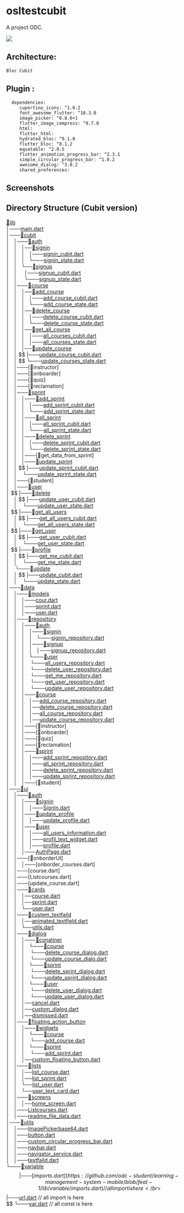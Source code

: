 # osltestcubit

A project ODC.
<p align="start">
<img src="https://img.shields.io/github/last-commit/odc-student/learning-management-system-mobile/feat-1?label=Last%20commit">
</p>


## Architecture:

    Bloc Cubit


## Plugin :

      dependencies:
         cupertino_icons: ^1.0.2
         font_awesome_flutter: ^10.3.0
         image_picker: ^0.8.6+1
         flutter_image_compress: ^0.7.0
         html:
         flutter_html:
         hydrated_bloc: ^9.1.0
         flutter_bloc: ^8.1.2
         equatable: ^2.0.5
         flutter_animation_progress_bar: ^2.3.1
         simple_circular_progress_bar: ^1.0.2
         awesome_dialog: ^3.0.2
         shared_preferences:


## Screenshots


## Directory Structure (Cubit version)

[📂lib](https://github.com/odc-student/learning-management-system-mobile/tree/feat-1/lib)   </br>
│───[main.dart](https://github.com/odc-student/learning-management-system-mobile/tree/feat-1/lib/main.dart)     </br>
│───[📂cubit](https://github.com/odc-student/learning-management-system-mobile/tree/feat-1/lib/cubit)     </br>
│ $~$  │───[📂auth](https://github.com/odc-student/learning-management-system-mobile/tree/feat-1/lib/cubit/auth)   </br>
│ $~$  │ $~$  │──[📂signin](https://github.com/odc-student/learning-management-system-mobile/tree/feat-1/lib/cubit/auth/signin)   </br>
│ $~$  │ $~$  │ $~$  │───[signin_cubit.dart](https://github.com/odc-student/learning-management-system-mobile/tree/feat-1/lib/cubit/auth/signin/signin_cubit.dart)   </br>
│ $~$  │ $~$  │ $~$  └───[signin_state.dart](https://github.com/odc-student/learning-management-system-mobile/tree/feat-1/lib/cubit/auth/signin/signin_state.dart)   </br>
│ $~$  │ $~$  └──[📂signup](https://github.com/odc-student/learning-management-system-mobile/tree/feat-1/lib/cubit/auth/signup)   </br>
│ $~$  │ $~$  $~$   │───[signup_cubit.dart](https://github.com/odc-student/learning-management-system-mobile/tree/feat-1/lib/cubit/auth/signup/signup_cubit.dart)   </br>
│ $~$  │ $~$  $~$   └───[signup_state.dart](https://github.com/odc-student/learning-management-system-mobile/tree/feat-1/lib/cubit/auth/signup/signup_state.dart)   </br>
│ $~$  │───[📂course](https://github.com/odc-student/learning-management-system-mobile/tree/feat-1/lib/cubit/course)   </br>
│ $~$  │ $~$  │──[📂add_course](https://github.com/odc-student/learning-management-system-mobile/tree/feat-1/lib/cubit/course/add_course)   </br>
│ $~$  │ $~$  │ $~$  │───[add_course_cubit.dart](https://github.com/odc-student/learning-management-system-mobile/tree/feat-1/lib/cubit/course/add_course/add_course_cubit.dart)   </br>
│ $~$  │ $~$  │ $~$  └───[add_course_state.dart](https://github.com/odc-student/learning-management-system-mobile/tree/feat-1/lib/cubit/course/add_course/add_course_state.dart)   </br>
│ $~$  │ $~$  │──[📂delete_course](https://github.com/odc-student/learning-management-system-mobile/tree/feat-1/lib/cubit/course/delete_course)   </br>
│ $~$  │ $~$  │ $~$  │───[delete_course_cubit.dart](https://github.com/odc-student/learning-management-system-mobile/tree/feat-1/lib/cubit/course/delete_course/delete_course_cubit.dart)   </br>
│ $~$  │ $~$  │ $~$  └───[delete_course_state.dart](https://github.com/odc-student/learning-management-system-mobile/tree/feat-1/lib/cubit/course/delete_course/delete_course_state.dart)   </br>
│ $~$  │ $~$  │──[📂get_all_course](https://github.com/odc-student/learning-management-system-mobile/tree/feat-1/lib/cubit/course/get_all_course)   </br>
│ $~$  │ $~$  │ $~$  │───[all_courses_cubit.dart](https://github.com/odc-student/learning-management-system-mobile/tree/feat-1/lib/cubit/course/get_all_course/get_all_courses_cubit.dart)   </br>
│ $~$  │ $~$  │ $~$  │───[all_courses_state.dart](https://github.com/odc-student/learning-management-system-mobile/tree/feat-1/lib/cubit/course/get_all_course/get_all_courses_state.dart)   </br>
│ $~$  │ $~$  │──[📂update_course](https://github.com/odc-student/learning-management-system-mobile/tree/feat-1/lib/cubit/course/update_course)   </br>
│ $~$  │    $$  |───[update_course_cubit.dart](https://github.com/odc-student/learning-management-system-mobile/tree/feat-1/lib/cubit/course/update_course/update_course_cubit.dart)   </br>
│ $~$  │    $$  └───[update_courses_state.dart](https://github.com/odc-student/learning-management-system-mobile/tree/feat-1/lib/cubit/course/update_courseupdate_course_state.dart)   </br>
│ $~$  │───[📂instructor]  </br>
│ $~$  │───[📂onboarder]  </br>
│ $~$  │───[📂quiz]  </br>
│ $~$  │───[📂reclamation]  </br>
│ $~$  │───[📂sprint](https://github.com/odc-student/learning-management-system-mobile/tree/feat-1/lib/cubit/sprint)   </br>
│ $~$  │ $~$  │───[📂add_sprint](https://github.com/odc-student/learning-management-system-mobile/tree/feat-1/lib/cubit/sprint/add_sprint)   </br>
│ $~$  │ $~$  │ $~$  │───[add_sprint_cubit.dart](https://github.com/odc-student/learning-management-system-mobile/tree/feat-1/lib/cubit/sprint/add_sprint/add_sprint_cubit.dart)   </br>
│ $~$  │ $~$  │ $~$  └───[add_sprint_state.dart](https://github.com/odc-student/learning-management-system-mobile/tree/feat-1/lib/cubit/sprint/add_sprint/add_sprint_state.dart)   </br>
│ $~$  │ $~$  │───[📂all_sprint](https://github.com/odc-student/learning-management-system-mobile/tree/feat-1/lib/cubit/sprint/all_sprint)   </br>
│ $~$  │ $~$  │ $~$  │───[all_sprint_cubit.dart](https://github.com/odc-student/learning-management-system-mobile/tree/feat-1/lib/cubit/sprint/all_sprint/all_sprint_cubit.dart)   </br>
│ $~$  │ $~$  │ $~$  └───[all_sprint_state.dart](https://github.com/odc-student/learning-management-system-mobile/tree/feat-1/lib/cubit/sprint/all_sprint/all_sprint_state.dart)   </br>
│ $~$  │ $~$  │───[📂delete_sprint](https://github.com/odc-student/learning-management-system-mobile/tree/feat-1/lib/cubit/sprint/delete_sprint)   </br>
│ $~$  │ $~$  │ $~$  │───[delete_sprint_cubit.dart](https://github.com/odc-student/learning-management-system-mobile/tree/feat-1/lib/cubit/sprint/delete_sprint/delete_sprint_cubit.dart)   </br>
│ $~$  │ $~$  │ $~$  └───[delete_sprint_state.dart](https://github.com/odc-student/learning-management-system-mobile/tree/feat-1/lib/cubit/sprint/delete_sprint/delete_sprint_state.dart)   </br>
│ $~$  │ $~$  │───[📂get_data_from_sprint]  </br>
│ $~$  │ $~$  │───[📂update_sprint](https://github.com/odc-student/learning-management-system-mobile/tree/feat-1/lib/cubit/sprint/update_sprint)   </br>
│ $~$  │     $$  |───[update_sprint_cubit.dart](https://github.com/odc-student/learning-management-system-mobile/tree/feat-1/lib/cubit/sprint/update_sprint/update_sprint_cubit.dart)   </br>
│ $~$  │ $~~$  └───[update_sprint_state.dart](https://github.com/odc-student/learning-management-system-mobile/tree/feat-1/lib/cubit/sprint/update_sprint/update_sprint_state.dart)   </br>
│ $~$  │───[📂student]  </br>
│ $~$  │───[📂user](https://github.com/odc-student/learning-management-system-mobile/tree/feat-1/lib/cubit/user)   </br>
│     $$  |───[📂delete](https://github.com/odc-student/learning-management-system-mobile/tree/feat-1/lib/cubit/user/delete)   </br>
│ $~$  │     $$  |───[update_user_cubit.dart](https://github.com/odc-student/learning-management-system-mobile/tree/feat-1/lib/cubit/user/delete/delete_user_cubit.dart)   </br>
│ $~$  │ $~~$  └───[update_user_state.dart](https://github.com/odc-student/learning-management-system-mobile/tree/feat-1/lib/cubit/user/delete/delete_user_state.dart)   </br>
│     $$  |───[📂get_all_users](https://github.com/odc-student/learning-management-system-mobile/tree/feat-1/lib/cubit/user/get_all_users)   </br>
│ $~$  │     $$  |───[get_all_users_cubit.dart](https://github.com/odc-student/learning-management-system-mobile/tree/feat-1/lib/cubit/user/get_all_users/get_all_users_cubit.dart)   </br>
│ $~$  │ $~~$  └───[get_all_users_state.dart](https://github.com/odc-student/learning-management-system-mobile/tree/feat-1/lib/cubit/user/get_all_users/get_all_users_state.dart)   </br>
│     $$  |───[📂get_user](https://github.com/odc-student/learning-management-system-mobile/tree/feat-1/lib/cubit/user/get_user)   </br>
│ $~$  │     $$  |───[get_user_cubit.dart](https://github.com/odc-student/learning-management-system-mobile/tree/feat-1/lib/cubit/user/get_user/get_user_cubit.dart)   </br>
│ $~$  │ $~~$  └───[get_user_state.dart](https://github.com/odc-student/learning-management-system-mobile/tree/feat-1/lib/cubit/user/get_user/get_user_state.dart)   </br>
│     $$  |───[📂profile](https://github.com/odc-student/learning-management-system-mobile/tree/feat-1/lib/cubit/user/profile)   </br>
│ $~$  │     $$  |───[get_me_cubit.dart](https://github.com/odc-student/learning-management-system-mobile/tree/feat-1/lib/cubit/user/profile/get_me_cubit.dart)   </br>
│ $~$  │ $~~$  └───[get_me_state.dart](https://github.com/odc-student/learning-management-system-mobile/tree/feat-1/lib/cubit/user/profile/get_me_state.dart)   </br>
│ $~~$  └───[📂update](https://github.com/odc-student/learning-management-system-mobile/tree/feat-1/lib/cubit/user/update)   </br>
│ $~$  │     $$  |───[update_cubit.dart](https://github.com/odc-student/learning-management-system-mobile/tree/feat-1/lib/cubit/user/update/update_cubit.dart)   </br>
│ $~$  │ $~~$  └───[update_state.dart](https://github.com/odc-student/learning-management-system-mobile/tree/feat-1/lib/cubit/user/update/update_state.dart)   </br>
│───[📂data](https://github.com/odc-student/learning-management-system-mobile/tree/feat-1/lib/data)   </br>
│ $~$  │───[📂models](https://github.com/odc-student/learning-management-system-mobile/tree/feat-1/lib/data/models)  </br>
│ $~$  │ $~$  │───[cour.dart](https://github.com/odc-student/learning-management-system-mobile/blob/feat-1/lib/data/models/course.dart)   </br>
│ $~$  │ $~$  │───[sprint.dart](https://github.com/odc-student/learning-management-system-mobile/blob/feat-1/lib/data/models/sprint.dart)   </br>
│ $~$  │ $~$  │───[user.dart](https://github.com/odc-student/learning-management-system-mobile/blob/feat-1/lib/data/models/user.dart)   </br>
│ $~$  │───[📂repository](https://github.com/odc-student/learning-management-system-mobile/tree/feat-1/lib/data/repository)   </br>
│ $~$  │ $~$  │───[📂auth](https://github.com/odc-student/learning-management-system-mobile/tree/feat-1/lib/data/repository/auth)   </br>
│ $~$  │ $~$  │ $~$  │───[📂signin](https://github.com/odc-student/learning-management-system-mobile/tree/feat-1/lib/data/repository/auth/signin)   </br>
│ $~$  │ $~$  │ $~$  │ $~$  └───[signin_repository.dart](https://github.com/odc-student/learning-management-system-mobile/blob/feat-1/lib/data/repository/auth/signin/signin_repository.dart)   </br>
│ $~$  │ $~$  │ $~$  │───[📂signup](https://github.com/odc-student/learning-management-system-mobile/tree/feat-1/lib/data/repository/auth/signup)   </br>
│ $~$  │ $~$  │ $~$  │ $~$  │───[signup_repository.dart](https://github.com/odc-student/learning-management-system-mobile/blob/feat-1/lib/data/repository/auth/signup/signup_repository.dart)   </br>
│ $~$  │ $~$  │ $~$  └───[📂user](https://github.com/odc-student/learning-management-system-mobile/tree/feat-1/lib/data/repository/auth/user)   </br>
│ $~$  │ $~$  │ $~~$  └───[all_users_repository.dart](https://github.com/odc-student/learning-management-system-mobile/blob/feat-1/lib/data/repository/auth/user/all_users_repository.dart)   </br>
│ $~$  │ $~$  │ $~~$  └───[delete_user_repository.dart](https://github.com/odc-student/learning-management-system-mobile/blob/feat-1/lib/data/repository/auth/user/delete_user_repository.dart)   </br>
│ $~$  │ $~$  │ $~~$  └───[get_me_repository.dart](https://github.com/odc-student/learning-management-system-mobile/blob/feat-1/lib/data/repository/auth/user/get_me_repository.dart)   </br>
│ $~$  │ $~$  │ $~~$  └───[get_user_repository.dart](https://github.com/odc-student/learning-management-system-mobile/blob/feat-1/lib/data/repository/auth/user/get_user_repository.dart)  </br>
│ $~$  │ $~$  │ $~~$  └───[update_user_repository.dart](https://github.com/odc-student/learning-management-system-mobile/blob/feat-1/lib/data/repository/auth/user/update_user_repository.dart)   </br>
│ $~$  │ $~$  │───[📂course](https://github.com/odc-student/learning-management-system-mobile/tree/feat-1/lib/data/repository/course) </br>
│ $~$  │ $~$  │ $~$  │──[add_course_repository.dart](https://github.com/odc-student/learning-management-system-mobile/blob/feat-1/lib/data/repository/course/add_course_repository.dart)   </br>
│ $~$  │ $~$  │ $~$  │──[delete_course_repository.dart](https://github.com/odc-student/learning-management-system-mobile/blob/feat-1/lib/data/repository/course/delete_course_repository.dart)   </br>
│ $~$  │ $~$  │ $~$  │──[all_course_repository.dart](https://github.com/odc-student/learning-management-system-mobile/blob/feat-1/lib/data/repository/course/all_courses_repository.dart)   </br>
│ $~$  │ $~$  │ $~$  │──[update_course_repository.dart](https://github.com/odc-student/learning-management-system-mobile/blob/feat-1/lib/data/repository/course/update_course_repository.dart)   </br>
│ $~$  │ $~$  │───[📂instructor]   </br>
│ $~$  │ $~$  │───[📂onboarder]   </br>
│ $~$  │ $~$  │───[📂quiz]   </br>
│ $~$  │ $~$  │───[📂reclamation]  </br>
│ $~$  │ $~$  │───[📂sprint](https://github.com/odc-student/learning-management-system-mobile/tree/feat-1/lib/data/repository/sprint)  </br>
│ $~$  │ $~$  │ $~$  │───[add_sprint_repository.dart](https://github.com/odc-student/learning-management-system-mobile/blob/feat-1/lib/data/repository/sprint/add_sprint_repository.dart)  </br>
│ $~$  │ $~$  │ $~$  │───[all_sprint_repository.dart](https://github.com/odc-student/learning-management-system-mobile/blob/feat-1/lib/data/repository/sprint/all_sprint_repository.dart)  </br>
│ $~$  │ $~$  │ $~$  │───[delete_sprint_repository.dart](https://github.com/odc-student/learning-management-system-mobile/blob/feat-1/lib/data/repository/sprint/delete_sprint_repository.dart)  </br>
│ $~$  │ $~$  │ $~$  │───[update_sprint_repository.dart](https://github.com/odc-student/learning-management-system-mobile/blob/feat-1/lib/data/repository/sprint/update_sprint_repository.dart)  </br>
│ $~$  │ $~$  │───[📂student]  </br>
│──[─📂ui](https://github.com/odc-student/learning-management-system-mobile/tree/feat-1/lib/ui)  </br>
│ $~$  │───[📂auth](https://github.com/odc-student/learning-management-system-mobile/tree/feat-1/lib/ui/auth)  </br>
│ $~$  │ $~$  │───[📂signin](https://github.com/odc-student/learning-management-system-mobile/tree/feat-1/lib/ui/auth/signin)  </br>
│ $~$  │ $~$  │ $~$  │───[SignIn.dart](https://github.com/odc-student/learning-management-system-mobile/blob/feat-1/lib/ui/auth/signin/sign_in.dart)  </br>
│ $~$  │ $~$  │───[📂update_profile](https://github.com/odc-student/learning-management-system-mobile/tree/feat-1/lib/ui/auth/update_profile)  </br>
│ $~$  │ $~$  │ $~$  │───[update_profile.dart](https://github.com/odc-student/learning-management-system-mobile/blob/feat-1/lib/ui/auth/update_profile/update_profile.dart)  </br>
│ $~$  │ $~$  │───[📂user](https://github.com/odc-student/learning-management-system-mobile/tree/feat-1/lib/ui/auth/user)  </br>
│ $~$  │ $~$  │ $~$  │───[all_users_information.dart](https://github.com/odc-student/learning-management-system-mobile/blob/feat-1/lib/ui/auth/user/all_users_information.dart)  </br>
│ $~$  │ $~$  │ $~$  │───[profil_text_widget.dart](https://github.com/odc-student/learning-management-system-mobile/blob/feat-1/lib/ui/auth/user/profil_text_widget.dart)  </br>
│ $~$  │ $~$  │ $~$  │───[profile.dart](https://github.com/odc-student/learning-management-system-mobile/blob/feat-1/lib/ui/auth/user/profile.dart)  </br>
│ $~$  │ $~$  │───[AuthPage.dart](https://github.com/odc-student/learning-management-system-mobile/blob/feat-1/lib/ui/auth/auth_page.dart)  </br>
│ $~$  │───[📂onborderUI]  </br>
│ $~$  │ $~$  │───[onborder_courses.dart]  </br>
│ $~$  │───[course.dart]  </br>
│ $~$  │───[Listcourses.dart]  </br>
│ $~$  │───[update_course.dart]  </br>
│ $~$  │───[📂cards](https://github.com/odc-student/learning-management-system-mobile/tree/feat-1/lib/ui/cards)  </br>
│ $~$  │ $~$  │──[course.dart](https://github.com/odc-student/learning-management-system-mobile/blob/feat-1/lib/ui/cards/course.dart)  </br>
│ $~$  │ $~$  │──[sprint.dart](https://github.com/odc-student/learning-management-system-mobile/blob/feat-1/lib/ui/cards/sprint.dart)  </br>
│ $~$  │ $~$  └──[user.dart](https://github.com/odc-student/learning-management-system-mobile/blob/feat-1/lib/ui/cards/user.dart)  </br>
│ $~$  │───[📂custem_textfaild](https://github.com/odc-student/learning-management-system-mobile/tree/feat-1/lib/ui/custem_textfaild)  </br>
│ $~$  │ $~$  │──[animated_textfield.dart](https://github.com/odc-student/learning-management-system-mobile/blob/feat-1/lib/ui/custem_textfaild/animated_textfield.dart) </br>
│ $~$  │ $~$  └──[utils.dart](https://github.com/odc-student/learning-management-system-mobile/blob/feat-1/lib/ui/custem_textfaild/utils.dart)  </br>
│ $~$  │───[📂dialog](https://github.com/odc-student/learning-management-system-mobile/tree/feat-1/lib/ui/dialog)  </br>
│ $~$  │ $~$  │───[📂conatiner](https://github.com/odc-student/learning-management-system-mobile/tree/feat-1/lib/ui/dialog/container)  </br>
│ $~$  │ $~$  │ $~$  └───[📂course](https://github.com/odc-student/learning-management-system-mobile/tree/feat-1/lib/ui/dialog/container/course)  </br>
│ $~$  │ $~$  │ $~~$  └───[delete_course_dialog.dart](https://github.com/odc-student/learning-management-system-mobile/blob/feat-1/lib/ui/dialog/container/course/delete_course_dialog.dart)  </br>
│ $~$  │ $~$  │ $~~$  └───[update_course_dialo.dart](https://github.com/odc-student/learning-management-system-mobile/blob/feat-1/lib/ui/dialog/container/course/update_course_dialog.dart)  </br>
│ $~$  │ $~$  │ $~$  └───[📂sprint](https://github.com/odc-student/learning-management-system-mobile/tree/feat-1/lib/ui/dialog/container/sprint)  </br>
│ $~$  │ $~$  │ $~~$  └───[delete_sprint_dialog.dart](https://github.com/odc-student/learning-management-system-mobile/blob/feat-1/lib/ui/dialog/container/sprint/delete_sprint_dialog.dart)  </br>
│ $~$  │ $~$  │ $~~$  └───[update_sprint_dialog.dart](https://github.com/odc-student/learning-management-system-mobile/blob/feat-1/lib/ui/dialog/container/sprint/update_sprint_dialog.dart)  </br>
│ $~$  │ $~$  │ $~$  └───[📂user](https://github.com/odc-student/learning-management-system-mobile/tree/feat-1/lib/ui/dialog/container/user)  </br>
│ $~$  │ $~$  │ $~~$  └───[delete_user_dialog.dart](https://github.com/odc-student/learning-management-system-mobile/blob/feat-1/lib/ui/dialog/container/user/delete_user_dialog.dart)  </br>
│ $~$  │ $~$  │ $~~$  └───[update_user_dialog.dart](https://github.com/odc-student/learning-management-system-mobile/blob/feat-1/lib/ui/dialog/container/user/update_user_dialog.dart)  </br>
│ $~$  │ $~$  │──[cancel.dart](https://github.com/odc-student/learning-management-system-mobile/blob/feat-1/lib/ui/dialog/cancel.dart)  </br>
│ $~$  │ $~$  │──[custom_dialog.dart](https://github.com/odc-student/learning-management-system-mobile/blob/feat-1/lib/ui/dialog/custom_dialog.dart)  </br>
│ $~$  │ $~$  │──[dismissed.dart](https://github.com/odc-student/learning-management-system-mobile/blob/feat-1/lib/ui/dialog/dismissed.dart)  </br>
│ $~$  │───[📂floating_action_button](https://github.com/odc-student/learning-management-system-mobile/tree/feat-1/lib/ui/floating_action_button)  </br>
│ $~$  │ $~$  │───[📂widgets](https://github.com/odc-student/learning-management-system-mobile/tree/feat-1/lib/ui/floating_action_button/widgets)  </br>
│ $~$  │ $~$  │ $~$  └───[📂course](https://github.com/odc-student/learning-management-system-mobile/tree/feat-1/lib/ui/floating_action_button/widgets/course)  </br>
│ $~$  │ $~$  │ $~~$  └───[add_course.dart](https://github.com/odc-student/learning-management-system-mobile/blob/feat-1/lib/ui/floating_action_button/widgets/course/add_course.dart)  </br>
│ $~$  │ $~$  │ $~$  └───[📂sprint](https://github.com/odc-student/learning-management-system-mobile/tree/feat-1/lib/ui/floating_action_button/widgets/sprint)  </br>
│ $~$  │ $~$  │ $~~$  └───[add_sprint.dart](https://github.com/odc-student/learning-management-system-mobile/blob/feat-1/lib/ui/floating_action_button/widgets/sprint/add_sprint.dart)  </br>
│ $~$  │ $~$  │──[custom_floating_button.dart](https://github.com/odc-student/learning-management-system-mobile/blob/feat-1/lib/ui/floating_action_button/custom_floating_button.dart)  </br>
│ $~$  │───[📂lists](https://github.com/odc-student/learning-management-system-mobile/tree/feat-1/lib/ui/lists)  </br>
│ $~$  │ $~$  │──[list_course.dart](https://github.com/odc-student/learning-management-system-mobile/blob/feat-1/lib/ui/lists/list_courses.dart)  </br>
│ $~$  │ $~$  │──[list_sprint.dart](https://github.com/odc-student/learning-management-system-mobile/blob/feat-1/lib/ui/lists/list_sprints.dart)  </br>
│ $~$  │ $~$  └──[list_user.dart](https://github.com/odc-student/learning-management-system-mobile/blob/feat-1/lib/ui/lists/list_users.dart)  </br>
│ $~$  │ $~$  └──[user_text_card.dart](https://github.com/odc-student/learning-management-system-mobile/blob/feat-1/lib/ui/lists/user_text_card.dart)  </br>
│ $~$  │───[📂screens](https://github.com/odc-student/learning-management-system-mobile/tree/feat-1/lib/ui/screens)  </br>
│ $~$  │ $~$  │──[home_screen.dart](https://github.com/odc-student/learning-management-system-mobile/blob/feat-1/lib/ui/screens/home_screen.dart)  </br>
│ $~$  │───[Listcourses.dart](https://github.com/odc-student/learning-management-system-mobile/blob/feat-1/lib/ui/Listcourses.dart)  </br>
│ $~$  │───[readme_file_data.dart](https://github.com/odc-student/learning-management-system-mobile/blob/feat-1/lib/ui/readme_file_data.dart)  </br>
│───[📂utils](https://github.com/odc-student/learning-management-system-mobile/tree/feat-1/lib/utils)  </br>
│ $~$  │───[ImagePickerbase64.dart](https://github.com/odc-student/learning-management-system-mobile/blob/feat-1/lib/utils/ImagePickerbase64.dart)  </br>
│ $~$  │───[button.dart](https://github.com/odc-student/learning-management-system-mobile/blob/feat-1/lib/utils/button.dart)  </br>
│ $~$  │───[custom_circular_progress_bar.dart](https://github.com/odc-student/learning-management-system-mobile/blob/feat-1/lib/utils/custom_circular_progress_bar.dart)  </br>
│ $~$  │───[navbar.dart](https://github.com/odc-student/learning-management-system-mobile/blob/feat-1/lib/utils/navbar.dart)  </br>
│ $~$  │───[navigator_service.dart](https://github.com/odc-student/learning-management-system-mobile/blob/feat-1/lib/utils/navigator_service.dart)  </br>
│ $~$  │───[textfaild.dart](https://github.com/odc-student/learning-management-system-mobile/blob/feat-1/lib/utils/textfaild.dart)  </br>
└───[📂variable](https://github.com/odc-student/learning-management-system-mobile/tree/feat-1/lib/variable)  </br>
 $$  |───[imports.dart](https://github.com/odc-student/learning-management-system-mobile/blob/feat-1/lib/variable/imports.dart)  // all import is here   </br>
 $$  |───[url.dart](https://github.com/odc-student/learning-management-system-mobile/blob/feat-1/lib/variable/url.dart)     // all import is here    </br>
 $$  └───[var.dart](https://github.com/odc-student/learning-management-system-mobile/blob/feat-1/lib/variable/var.dart)      // all const is here    </br>


